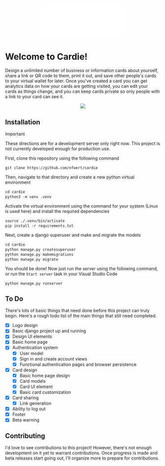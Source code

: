 <p align="center">
    <img src="repo/images/logo_light.png" style="border-radius:20px; width:30vw;">
</p>

# Welcome to Cardie!
Design a unlimited number of business or information cards about yourself, share a link or QR code to them, print it out, and save other people's cards to your virtual wallet for later. Once you've created a card you can get analytics data on how your cards are getting visited, you can edit your cards as things change, and you can keep cards private so only people with a link to your card can see it.

<p align="center">
  <a href="https://skillicons.dev">
    <img src="https://skillicons.dev/icons?i=django,python,html,css,js,github,git"/>
  </a>
</p>

## Installation

> [!IMPORTANT]
> These directions are for a development server only right now. This project is not currently developed enough for production use.


First, clone this repository using the following command
```
git clone https://github.com/nfoert/cardie
```

Then, navigate to that directory and create a new python virtual environment
```
cd cardie
python3 -m venv .venv
```

Activate the virtual environment using the command for your system (Linux is used here) and install the required dependencies
```
source ./.venv/bin/activate
pip install -r requirements.txt
```

Next, create a django superuser and make and migrate the models
```
cd cardie
python manage.py createsuperuser
python manage.py makemigrations
python manage.py migrate
```

You should be done! Now just run the server using the following command, or run the `Start server` task in your Visual Studio Code
```
python manage.py runserver
```

## To Do
There's lots of basic things that need done before this project can truly begin. Here's a rough todo list of the main things that still need completed.

- [x] Logo design
- [x] Basic django project up and running
- [x] Design UI elements
- [x] Basic home page
- [x] Authentication system
  - [x] User model
  - [x] Sign in and create account views
  - [x] Functional authentication pages and browser persistence
- [x] Card design
  - [x] Basic home page design
  - [x] Card models
  - [x] Card UI element
  - [x] Basic card customization
- [x] Card sharing
  - [x] Link generation
- [x] Ability to log out
- [x] Footer
- [x] Beta warning

## Contributing
I'd love to see contributions to this project! However, there's not enough development on it yet to warrant contributions. Once progress is made and beta releases start going out, I'll organize more to prepare for contributions.